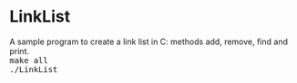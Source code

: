 # LinkList<br>
A sample program to create a link list in C: methods add, remove, find and print.<br>
<tt>make all</tt><br>
<tt>./LinkList</tt>
